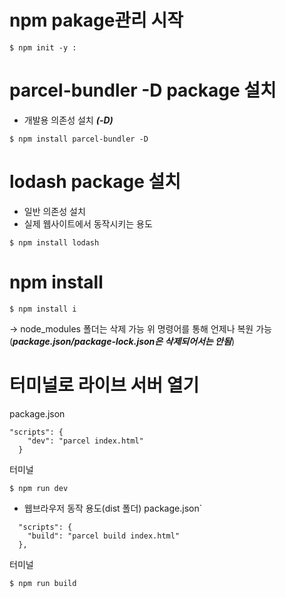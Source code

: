 # npm pakage관리 시작
```
$ npm init -y : 
```

# parcel-bundler -D package 설치
- 개발용 의존성 설치 ***(-D)***
```
$ npm install parcel-bundler -D
```


# lodash package 설치
- 일반 의존성 설치
- 실제 웹사이트에서 동작시키는 용도
```
$ npm install lodash
```


# npm install
```
$ npm install i
```
-> node_modules 폴더는 삭제 가능 위 명령어를 통해 언제나 복원 가능(***package.json/package-lock.json은 삭제되어서는 안됨***)

# 터미널로 라이브 서버 열기
package.json
```
"scripts": {
    "dev": "parcel index.html"
  }
```
터미널
```
$ npm run dev
```
- 웹브라우저 동작 용도(dist 폴더)
package.json`
```
  "scripts": {
    "build": "parcel build index.html"
  },
```
터미널
```
$ npm run build
```

